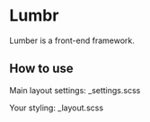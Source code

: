Lumbr
=============

Lumber is a front-end framework.


How to use
-------

Main layout settings: _settings.scss

Your styling: _layout.scss
